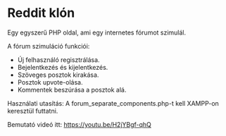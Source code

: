 <h1>Reddit klón</h1>

Egy egyszerű PHP oldal, ami egy internetes fórumot szimulál.

A fórum szimuláció funkciói:
<ul>
<li>Új felhasználó regisztrálása.</li>
<li>Bejelentkezés és kijelentkezés.</li>
<li>Szöveges posztok kirakása.</li>
<li>Posztok upvote-olása.</li>
<li>Kommentek beszúrása a posztok alá.</li>
</ul>

Használati utasítás: A forum_separate_components.php-t kell XAMPP-on keresztül futtatni.

Bemutató videó itt: https://youtu.be/H2jYBgf-qhQ
